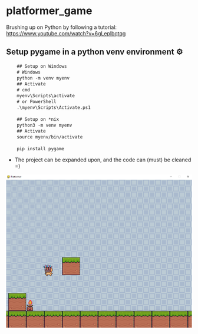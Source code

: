 # platformer_game
Brushing up on Python by following a tutorial: https://www.youtube.com/watch?v=6gLeplbqtqg

## Setup pygame in a python venv environment ⚙
```shell
    ## Setup on Windows
    # Windows
    python -m venv myenv
    ## Activate
    # cmd
    myenv\Scripts\activate
    # or PowerShell
    .\myenv\Scripts\Activate.ps1
    
    ## Setup on *nix
    python3 -m venv myenv
    ## Activate
    source myenv/bin/activate

    pip install pygame
```
- The project can be expanded upon, and the code can (must) be cleaned =)

![Platformer](img/Platformer.png)
